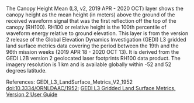 The Canopy Height Mean (L3, v2, 2019 APR - 2020 OCT) layer shows the canopy height as the mean height (in meters) above the ground of the received waveform signal that was the first reflection off the top of the canopy (RH100). RH100 or relative height is the 100th percentile of waveform energy relative to ground elevation. This layer is from the version 2 release of the Global Elevation Dynamics Investigation (GEDI) L3 gridded land surface metrics data covering the period between the 19th and the 96th mission weeks (2019 APR 18 - 2020 OCT 13). It is derived from the GEDI L2B version 2 geolocated laser footprints RH100 data product. The imagery resolution is 1 km and is available globally within -52 and 52 degrees latitude.

References: GEDI_L3_LandSurface_Metrics_V2_1952 [doi:10.3334/ORNLDAAC/1952](https://doi.org/10.3334/ORNLDAAC/1952); [GEDI L3 Gridded Land Surface Metrics, Version 2 User Guide](https://daac.ornl.gov/GEDI/guides/GEDI_L3_LandSurface_Metrics_V2.html)